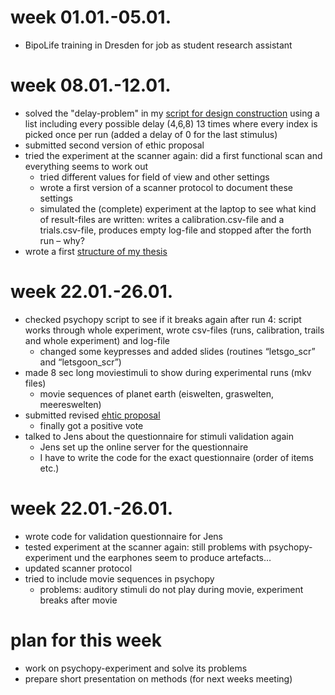 # week 01.01.-05.01.
- BipoLife training in Dresden for job as student research assistant

# week 08.01.-12.01.
- solved the "delay-problem" in my [script for design construction](https://github.com/MirjamSchneider/MSc_thesis_MirjamSchneider/blob/master/open%20lab%20notebook/make_design.py) using a list including every possible delay (4,6,8) 13 times where every index is picked once per run (added a delay of 0 for the last stimulus)
- submitted second version of ethic proposal
- tried the experiment at the scanner again: did a first functional scan and everything seems to work out
  - tried different values for field of view and other settings
  - wrote a first version of a scanner protocol to document these settings
  - simulated the (complete) experiment at the laptop to see what kind of result-files are written: writes a calibration.csv-file and a trials.csv-file, produces empty log-file and stopped after the forth run – why?
- wrote a first [structure of my thesis](https://github.com/MirjamSchneider/MSc_thesis_MirjamSchneider/blob/master/open%20lab%20notebook/structure_thesis.md)

# week 22.01.-26.01.
- checked psychopy script to see if it breaks again after run 4: script works through whole experiment, wrote csv-files (runs, calibration, trails and whole experiment) and log-file
  - changed some keypresses and added slides (routines “letsgo_scr” and “letsgoon_scr”)
- made 8 sec long moviestimuli to show during experimental runs (mkv files)
  - movie sequences of planet earth (eiswelten, graswelten, meereswelten)
- submitted revised [ehtic proposal](https://github.com/MirjamSchneider/MSc_thesis_MirjamSchneider/tree/master/ethic%20proposal)
  - finally got a positive vote
- talked to Jens about the questionnaire for stimuli validation again
  - Jens set up the online server for the questionnaire
  - I have to write the code for the exact questionnaire (order of items etc.)

# week 22.01.-26.01.
- wrote code for validation questionnaire for Jens
- tested experiment at the scanner again: still problems with psychopy-experiment und the earphones seem to produce artefacts…
- updated scanner protocol 
- tried to include movie sequences in psychopy
  - problems: auditory stimuli do not play during movie, experiment breaks after movie

# plan for this week
- work on psychopy-experiment and solve its problems
- prepare short presentation on methods (for next weeks meeting)
